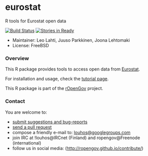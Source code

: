 eurostat
======

R tools for Eurostat open data

[![Build Status](https://api.travis-ci.org/rOpenGov/eurostat.png)](https://travis-ci.org/rOpenGov/eurostat)
[![Stories in Ready](https://badge.waffle.io/ropengov/eurostat.png?label=TODO)](http://waffle.io/ropengov/eurostat)

+ Maintainer: Leo Lahti, Juuso Parkkinen, Joona Lehtomaki
+ License: FreeBSD


### Overview

This R package provides tools to access open data from [Eurostat](http://epp.eurostat.ec.europa.eu/portal/page/portal/statistics/themes). 

For installation and usage, check the [tutorial
page](https://github.com/rOpenGov/eurostat/blob/master/vignettes/eurostat_tutorial.md).  

This R package is part of the [rOpenGov](http://ropengov.github.io) project.

### Contact
  
  You are welcome to:

  * [submit suggestions and bug-reports](https://github.com/ropengov/eurostat/issues)
  * [send a pull request](https://github.com/ropengov/eurostat/)
  * compose a friendly e-mail to: louhos@googlegroups.com
  * join IRC at !louhos@IRCnet (Finland) and ropengov@Freenode (international)
  * follow us in social media: (http://ropengov.github.io/contribute/)  

